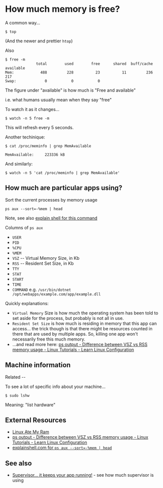 ﻿# How much memory is free?

A common way...

	$ top

(And the newer and prettier `htop`)


Also

	$ free -m
	              total        used        free      shared  buff/cache   available
	Mem:            488         228          23          11         236         217
	Swap:             0           0           0

The figure under "available" is how much is "Free and available"

i.e. what humans usually mean when they say "free"

To watch it as it changes...

	$ watch -n 5 free -m

This will refresh every 5 seconds.

Another techinique:

	$ cat /proc/meminfo | grep MemAvailable

	MemAvailable:     223336 kB

And similarly:

	$ watch -n 5 'cat /proc/meminfo | grep MemAvailable'


## How much are particular apps using?

Sort the current processes by memory usage


    ps aux --sort=-%mem | head

Note, see also [explain shell for this command](https://www.explainshell.com/explain?cmd=ps+aux+--sort%3D-%25mem+%7C+head)

Columns of `ps aux`


- `USER`
- `PID`
- `%CPU`
- `%MEM`
- `VSZ` -- Virtual Memory Size, in Kb
- `RSS` -- Resident Set Size, in Kb
- `TTY`
- `STAT`
- `START`
- `TIME`
- `COMMAND`  e.g. `/usr/bin/dotnet /opt/webapps/example.com/app/example.dll`

Quickly explanations:

- `Virtual Memory` Size is how much the operating system has been told to set aside for the process, but probably is not all in use.
- `Resident Set Size` is how much is residing in memory that this app can access... the trick though is that there might be resources counted in there that are used by multiple apps. So, killing one app won't necessarily free this much memory.
- ...and read more here: [ps output - Difference between VSZ vs RSS memory usage - Linux Tutorials - Learn Linux Configuration](https://linuxconfig.org/ps-output-difference-between-vsz-vs-rss-memory-usage)


## Machine information

Related -- 

To see a lot of specific info about your machine...

	$ sudo lshw

Meaning: "list hardware"


## External Resources

- [Linux Ate My Ram](http://www.linuxatemyram.com/)
- [ps output - Difference between VSZ vs RSS memory usage - Linux Tutorials - Learn Linux Configuration](https://linuxconfig.org/ps-output-difference-between-vsz-vs-rss-memory-usage)
- [explainshell.com for `ps aux --sort=-%mem | head`](https://www.explainshell.com/explain?cmd=ps+aux+--sort%3D-%25mem+%7C+head)

## See also

- [Supervisor... it keeps your app running!](supervisor.md) - see how much supervisor is using
